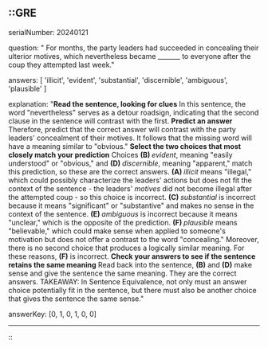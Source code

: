 ::GRE
---

serialNumber: 20240121

question: " For months, the party leaders had succeeded in concealing their ulterior motives, which nevertheless became _______ to everyone after the coup they attempted last week."

answers: [
  'illicit',
  'evident',
  'substantial',
  'discernible',
  'ambiguous',
  'plausible'
]

explanation: "<strong>Read the sentence, looking for clues</strong> In this sentence, the word \"nevertheless\" serves as a detour roadsign, indicating that the second clause in the sentence will contrast with the first. <strong>Predict an answer</strong> Therefore, predict that the correct answer will contrast with the party leaders' concealment of their motives. It follows that the missing word will have a meaning similar to \"obvious.\" <strong>Select the two choices that most closely match your prediction</strong> Choices <strong>(B) </strong><i>evident</i>, meaning \"easily understood\" or \"obvious,\" and <strong>(D) </strong><i>discernible</i>, meaning \"apparent,\" match this prediction, so these are the correct answers. <strong>(A) </strong><i>illicit</i> means \"illegal,\" which could possibly characterize the leaders' actions but does not fit the context of the sentence - the leaders' <i>motives </i>did not become illegal after the attempted coup - so this choice is incorrect. <strong>(C) </strong><i>substantial</i> is incorrect because it means \"significant\" or \"substantive\" and makes no sense in the context of the sentence. <strong>(E) </strong><i>ambiguous</i> is incorrect because it means \"unclear,\" which is the opposite of the prediction. <strong>(F) </strong><i>plausible</i> means \"believable,\" which could make sense when applied to someone's motivation but does not offer a contrast to the word \"concealing.\" Moreover, there is no second choice that produces a logically similar meaning. For these reasons, <strong>(F)</strong> is incorrect. <strong>Check your answers to see if the sentence retains the same meaning</strong> Read back into the sentence, <strong>(B)</strong> and <strong>(D)</strong> make sense and give the sentence the same meaning. They are the correct answers. TAKEAWAY: In Sentence Equivalence, not only must an answer choice potentially fit in the sentence, but there must also be another choice that gives the sentence the same sense."

answerKey: [0, 1, 0, 1, 0, 0]

---
::